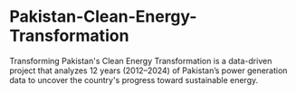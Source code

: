 # Pakistan-Clean-Energy-Transformation
Transforming Pakistan's Clean Energy Transformation is a data-driven project that analyzes 12 years (2012–2024) of Pakistan’s power generation data to uncover the country's progress toward sustainable energy. 
